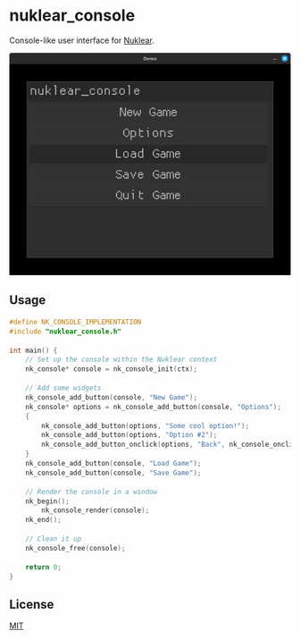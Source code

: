 # nuklear_console

Console-like user interface for [Nuklear](https://github.com/Immediate-Mode-UI/Nuklear).

![nuklear_console](screenshot.png)

## Usage

``` c
#define NK_CONSOLE_IMPLEMENTATION
#include "nuklear_console.h"

int main() {
    // Set up the console within the Nuklear context
    nk_console* console = nk_console_init(ctx);

    // Add some widgets
    nk_console_add_button(console, "New Game");
    nk_console* options = nk_console_add_button(console, "Options");
    {
        nk_console_add_button(options, "Some cool option!");
        nk_console_add_button(options, "Option #2");
        nk_console_add_button_onclick(options, "Back", nk_console_onclick_back);
    }
    nk_console_add_button(console, "Load Game");
    nk_console_add_button(console, "Save Game");

    // Render the console in a window
    nk_begin();
        nk_console_render(console);
    nk_end();

    // Clean it up
    nk_console_free(console);

    return 0;
}
```

## License

[MIT](LICENSE)
